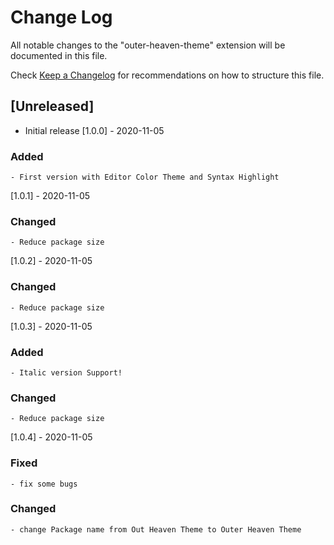# Change Log

All notable changes to the "outer-heaven-theme" extension will be documented in this file.

Check [Keep a Changelog](http://keepachangelog.com/) for recommendations on how to structure this file.

## [Unreleased]

- Initial release
[1.0.0] - 2020-11-05
### Added
    - First version with Editor Color Theme and Syntax Highlight

[1.0.1] - 2020-11-05
### Changed
    - Reduce package size

[1.0.2] - 2020-11-05
### Changed
    - Reduce package size

[1.0.3] - 2020-11-05
### Added
    - Italic version Support!

### Changed
    - Reduce package size

[1.0.4] - 2020-11-05
### Fixed
    - fix some bugs
  
### Changed
    - change Package name from Out Heaven Theme to Outer Heaven Theme